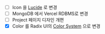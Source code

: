 - [ ] Icon 을 [Lucide](https://lucide.dev/guide/packages/lucide-svelte) 로 변경
- [ ] MongoDB 에서 Vercel RDBMS로 변경
- [ ] Project 페이지 디자인 개편
- [x] Color 를 Radix UI의 [Color System](https://www.radix-ui.com/colors) 으로 변경